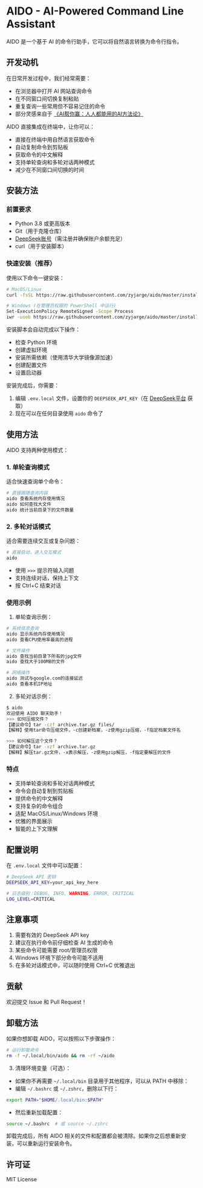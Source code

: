 # AIDO - AI-Powered Command Line Assistant

AIDO 是一个基于 AI 的命令行助手，它可以将自然语言转换为命令行指令。

## 开发动机

在日常开发过程中，我们经常需要：
- 在浏览器中打开 AI 网站查询命令
- 在不同窗口间切换复制粘贴
- 重复查询一些常用但不容易记住的命令
- 部分灵感来自于 [《AI帮你赢：人人都能用的AI方法论》](https://book.douban.com/subject/37152637/)

AIDO 直接集成在终端中，让你可以：
- 直接在终端中用自然语言获取命令
- 自动复制命令到剪贴板
- 获取命令的中文解释
- 支持单轮查询和多轮对话两种模式
- 减少在不同窗口间切换的时间

## 安装方法

### 前置要求
- Python 3.8 或更高版本
- Git（用于克隆仓库）
- [DeepSeek账号](https://platform.deepseek.com/)（需注册并确保账户余额充足）
- curl（用于安装脚本）

### 快速安装（推荐）

使用以下命令一键安装：

```bash
# MacOS/Linux
curl -fsSL https://raw.githubusercontent.com/zyjarge/aido/master/install.sh | bash

# Windows (在管理员权限的 PowerShell 中运行)
Set-ExecutionPolicy RemoteSigned -Scope Process
iwr -useb https://raw.githubusercontent.com/zyjarge/aido/master/install.ps1 | iex
```

安装脚本会自动完成以下操作：
- 检查 Python 环境
- 创建虚拟环境
- 安装所需依赖（使用清华大学镜像源加速）
- 创建配置文件
- 设置启动器

安装完成后，你需要：
1. 编辑 `.env.local` 文件，设置你的 `DEEPSEEK_API_KEY`（在 [DeepSeek平台](https://platform.deepseek.com/api_keys) 获取）
2. 现在可以在任何目录使用 `aido` 命令了

## 使用方法

AIDO 支持两种使用模式：

### 1. 单轮查询模式
适合快速查询单个命令：
```bash
# 直接跟随查询内容
aido 查看系统内存使用情况
aido 如何查找大文件
aido 统计当前目录下的文件数量
```

### 2. 多轮对话模式
适合需要连续交互或复杂问题：
```bash
# 直接启动，进入交互模式
aido
```
- 使用 `>>>` 提示符输入问题
- 支持连续对话，保持上下文
- 按 Ctrl+C 结束对话

### 使用示例

1. 单轮查询示例：
```bash
# 系统信息查询
aido 显示系统内存使用情况
aido 查看CPU使用率最高的进程

# 文件操作
aido 查找当前目录下所有的jpg文件
aido 查找大于100MB的文件

# 网络操作
aido 测试与google.com的连接延迟
aido 查看本机IP地址
```

2. 多轮对话示例：
```bash
$ aido
欢迎使用 AIDO 聊天助手！
>>> 如何压缩文件？
【建议命令】tar -czf archive.tar.gz files/
【解释】使用tar命令压缩文件，-c创建新档案，-z使用gzip压缩，-f指定档案文件名

>>> 如何解压这个文件？
【建议命令】tar -xzf archive.tar.gz
【解释】解压tar.gz文件，-x表示解压，-z使用gzip解压，-f指定要解压的文件
```

### 特点
- 支持单轮查询和多轮对话两种模式
- 命令会自动复制到剪贴板
- 提供命令的中文解释
- 支持复杂的命令组合
- 适配 MacOS/Linux/Windows 环境
- 优雅的界面展示
- 智能的上下文理解

## 配置说明

在 `.env.local` 文件中可以配置：
```bash
# DeepSeek API 密钥
DEEPSEEK_API_KEY=your_api_key_here

# 日志级别：DEBUG, INFO, WARNING, ERROR, CRITICAL
LOG_LEVEL=CRITICAL
```

## 注意事项

1. 需要有效的 DeepSeek API key
2. 建议在执行命令前仔细检查 AI 生成的命令
3. 某些命令可能需要 root/管理员权限
4. Windows 环境下部分命令可能不适用
5. 在多轮对话模式中，可以随时使用 Ctrl+C 优雅退出

## 贡献

欢迎提交 Issue 和 Pull Request！

## 卸载方法

如果你想卸载 AIDO，可以按照以下步骤操作：

```bash
# 运行卸载命令
rm -f ~/.local/bin/aido && rm -rf ~/aido
```


3. 清理环境变量（可选）：
- 如果你不再需要 `~/.local/bin` 目录用于其他程序，可以从 PATH 中移除：
- 编辑 `~/.bashrc` 或 `~/.zshrc`，删除以下行：
```bash
export PATH="$HOME/.local/bin:$PATH"
```
- 然后重新加载配置：
```bash
source ~/.bashrc  # 或 source ~/.zshrc
```

卸载完成后，所有 AIDO 相关的文件和配置都会被清除。如果你之后想重新安装，可以重新运行安装命令。

## 许可证

MIT License 